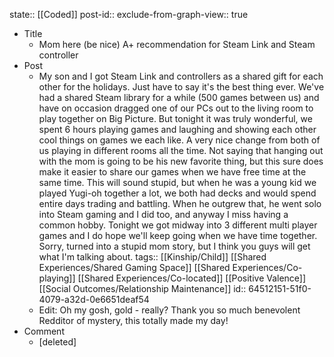 state:: [[Coded]]
post-id::
exclude-from-graph-view:: true

- Title
  - Mom here (be nice) A+ recommendation for Steam Link and Steam controller
- Post
  - My son and I got Steam Link and controllers as a shared gift for each other for the holidays. Just have to say it's the best thing ever. We've had a shared Steam library for a while (500 games between us) and have on occasion dragged one of our PCs out to the living room to play together on Big Picture. But tonight it was truly wonderful, we spent 6 hours playing games and laughing and showing each other cool things on games we each like. A very nice change from both of us playing in different rooms all the time. Not saying that hanging out with the mom is going to be his new favorite thing, but this sure does make it easier to share our games when we have free time at the same time. This will sound stupid, but when he was a young kid we played Yugi-oh together a lot, we both had decks and would spend entire days trading and battling. When he outgrew that, he went solo into Steam gaming and I did too, and anyway I miss having a common hobby. Tonight we got midway into 3 different multi player games and I do hope we'll keep going when we have time together. Sorry, turned into a stupid mom story, but I think you guys will get what I'm talking about.
    tags:: [[Kinship/Child]] [[Shared Experiences/Shared Gaming Space]] [[Shared Experiences/Co-playing]] [[Shared Experiences/Co-located]] [[Positive Valence]] [[Social Outcomes/Relationship Maintenance]]
    id:: 64512151-51f0-4079-a32d-0e6651deaf54
  - Edit: Oh my gosh, gold - really? Thank you so much benevolent Redditor of mystery, this totally made my day!
- Comment
  - [deleted]
